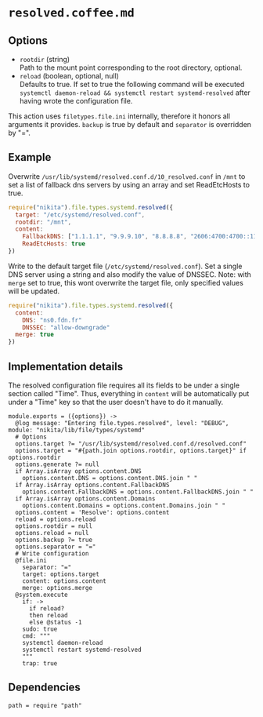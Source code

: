 
# `resolved.coffee.md`

## Options

* `rootdir` (string)   
  Path to the mount point corresponding to the root directory, optional.
* `reload` (boolean, optional, null)   
  Defaults to true. If set to true the following command will be executed
  `systemctl daemon-reload && systemctl restart systemd-resolved` after having
  wrote the configuration file.

This action uses `filetypes.file.ini` internally, therefore it honors all
arguments it provides. `backup` is true by default and `separator` is
overridden by "=".

## Example

Overwrite `/usr/lib/systemd/resolved.conf.d/10_resolved.conf` in `/mnt` to set
a list of fallback dns servers by using an array and set ReadEtcHosts to true.

```javascript
require("nikita").file.types.systemd.resolved({
  target: "/etc/systemd/resolved.conf",
  rootdir: "/mnt",
  content:
    FallbackDNS: ["1.1.1.1", "9.9.9.10", "8.8.8.8", "2606:4700:4700::1111"]
    ReadEtcHosts: true
})
```

Write to the default target file (`/etc/systemd/resolved.conf`). Set a single
DNS server using a string and also modify the value of DNSSEC.  Note: with
`merge` set to true, this wont overwrite the target file, only specified values
will be updated.

```javascript
require("nikita").file.types.systemd.resolved({
  content:
    DNS: "ns0.fdn.fr"
    DNSSEC: "allow-downgrade"
  merge: true
})
```

## Implementation details

The resolved configuration file requires all its fields to be under a single
section called "Time". Thus, everything in `content` will be automatically put
under a "Time" key so that the user doesn't have to do it manually.

    module.exports = ({options}) ->
      @log message: "Entering file.types.resolved", level: "DEBUG", module: "nikita/lib/file/types/systemd"
      # Options
      options.target ?= "/usr/lib/systemd/resolved.conf.d/resolved.conf"
      options.target = "#{path.join options.rootdir, options.target}" if options.rootdir
      options.generate ?= null
      if Array.isArray options.content.DNS
        options.content.DNS = options.content.DNS.join " "
      if Array.isArray options.content.FallbackDNS
        options.content.FallbackDNS = options.content.FallbackDNS.join " "
      if Array.isArray options.content.Domains
        options.content.Domains = options.content.Domains.join " "
      options.content = 'Resolve': options.content
      reload = options.reload
      options.rootdir = null
      options.reload = null
      options.backup ?= true
      options.separator = "="
      # Write configuration
      @file.ini
        separator: "="
        target: options.target
        content: options.content
        merge: options.merge
      @system.execute
        if: ->
          if reload?
          then reload
          else @status -1
        sudo: true
        cmd: """
        systemctl daemon-reload
        systemctl restart systemd-resolved
        """
        trap: true

## Dependencies

    path = require "path"

